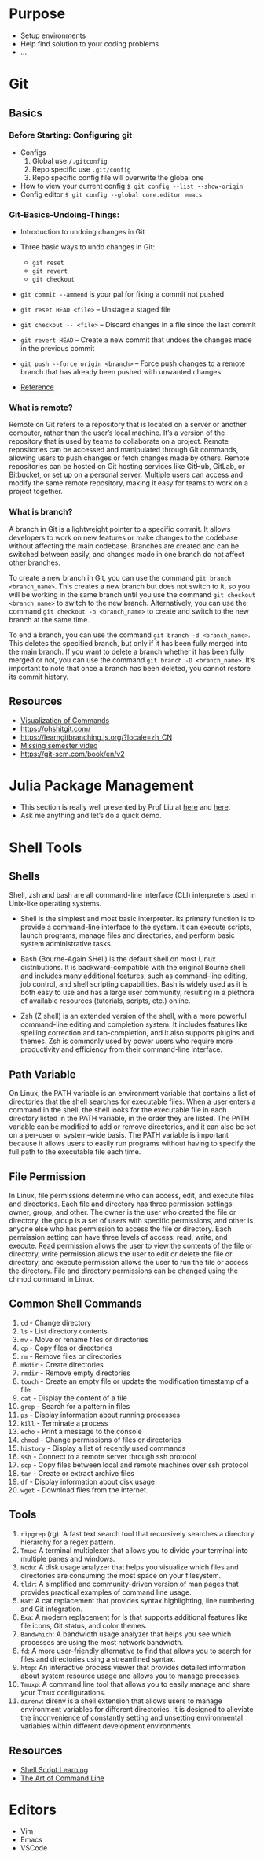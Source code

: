 

# Purpose

-   Setup environments
-   Help find solution to your coding problems
-   &#x2026;


# Git


## Basics


### Before Starting: Configuring git

-   Configs
    1.  Global use `/.gitconfig`
    2.  Repo specific use `.git/config`
    3.  Repo specific config file will overwrite the global one
-   How to view your current config
    `$ git config --list --show-origin`
-   Config editor
    `$ git config --global core.editor emacs`


### Git-Basics-Undoing-Things:

-   Introduction to undoing changes in Git
-   Three basic ways to undo changes in Git:
    -   `git reset`
    -   `git revert`
    -   `git checkout`
-   `git commit --ammend`  is your pal for fixing a commit not pushed
-   `git reset HEAD <file>` – Unstage a staged file
-   `git checkout -- <file>` – Discard changes in a file since the last commit
-   `git revert HEAD` – Create a new commit that undoes the changes made in the
    previous commit
-   `git push --force origin <branch>` – Force push changes to a remote branch
    that has already been pushed with unwanted changes.

-   [Reference](https://git-scm.com/book/en/v2/Git-Basics-Undoing-Things#_undoing)


### What is remote?

Remote on Git refers to a repository that is located on a server or another
computer, rather than the user&rsquo;s local machine. It&rsquo;s a version of the repository
that is used by teams to collaborate on a project. Remote repositories can be
accessed and manipulated through Git commands, allowing users to push changes or
fetch changes made by others. Remote repositories can be hosted on Git hosting
services like GitHub, GitLab, or Bitbucket, or set up on a personal server.
Multiple users can access and modify the same remote repository, making it easy
for teams to work on a project together.


### What is branch?

A branch in Git is a lightweight pointer to a specific commit. It allows
developers to work on new features or make changes to the codebase without
affecting the main codebase. Branches are created and can be switched between
easily, and changes made in one branch do not affect other branches.

To create a new branch in Git, you can use the command `git branch
<branch_name>`. This creates a new branch but does not switch to it, so you will
be working in the same branch until you use the command `git checkout
<branch_name>` to switch to the new branch. Alternatively, you can use the
command `git checkout -b <branch_name>` to create and switch to the new branch
at the same time.

To end a branch, you can use the command `git branch -d <branch_name>`. This
deletes the specified branch, but only if it has been fully merged into the main
branch. If you want to delete a branch whether it has been fully merged or not,
you can use the command `git branch -D <branch_name>`. It&rsquo;s important to note
that once a branch has been deleted, you cannot restore its commit history.


## Resources

-   [Visualization of Commands](https://dev.to/lydiahallie/cs-visualized-useful-git-commands-37p1)
-   <https://ohshitgit.com/>
-   <https://learngitbranching.js.org/?locale=zh_CN>
-   [Missing semester video](https://missing.csail.mit.edu/2020/version-control/)
-   <https://git-scm.com/book/en/v2>


# Julia Package Management

-   This section is really well presented by Prof Liu at [here](https://github.com/exAClior/CodingClub/blob/main/julia-packages/README.md) and [here](https://github.com/exAClior/CodingClub/blob/main/julia/2.first-package.md).
-   Ask me anything and let&rsquo;s do a quick demo.


# Shell Tools


## Shells

Shell, zsh and bash are all command-line interface (CLI) interpreters used in
Unix-like operating systems.

-   Shell is the simplest and most basic interpreter. Its primary function is to
    provide a command-line interface to the system. It can execute scripts, launch
    programs, manage files and directories, and perform basic system
    administrative tasks.

-   Bash (Bourne-Again SHell) is the default shell on most Linux distributions. It
    is backward-compatible with the original Bourne shell and includes many
    additional features, such as command-line editing, job control, and shell
    scripting capabilities. Bash is widely used as it is both easy to use and has
    a large user community, resulting in a plethora of available resources
    (tutorials, scripts, etc.) online.

-   Zsh (Z shell) is an extended version of the shell, with a more powerful
    command-line editing and completion system. It includes features like spelling
    correction and tab-completion, and it also supports plugins and themes. Zsh is
    commonly used by power users who require more productivity and efficiency from
    their command-line interface.


## Path Variable

On Linux, the PATH variable is an environment variable that contains a list of
directories that the shell searches for executable files. When a user enters a
command in the shell, the shell looks for the executable file in each directory
listed in the PATH variable, in the order they are listed. The PATH variable can
be modified to add or remove directories, and it can also be set on a per-user
or system-wide basis. The PATH variable is important because it allows users to
easily run programs without having to specify the full path to the executable
file each time.


## File Permission

In Linux, file permissions determine who can access, edit, and execute files and
directories. Each file and directory has three permission settings: owner,
group, and other. The owner is the user who created the file or directory, the
group is a set of users with specific permissions, and other is anyone else who
has permission to access the file or directory. Each permission setting can have
three levels of access: read, write, and execute. Read permission allows the
user to view the contents of the file or directory, write permission allows the
user to edit or delete the file or directory, and execute permission allows the
user to run the file or access the directory. File and directory permissions can
be changed using the chmod command in Linux.


## Common Shell Commands

1.  `cd` - Change directory
2.  `ls` - List directory contents
3.  `mv` - Move or rename files or directories
4.  `cp` - Copy files or directories
5.  `rm` - Remove files or directories
6.  `mkdir` - Create directories
7.  `rmdir` - Remove empty directories
8.  `touch` - Create an empty file or update the modification timestamp of a file
9.  `cat` - Display the content of a file
10. `grep` - Search for a pattern in files
11. `ps` - Display information about running processes
12. `kill` - Terminate a process
13. `echo` - Print a message to the console
14. `chmod` - Change permissions of files or directories
15. `history` - Display a list of recently used commands
16. `ssh` - Connect to a remote server through ssh protocol
17. `scp` - Copy files between local and remote machines over ssh protocol
18. `tar` - Create or extract archive files
19. `df` - Display information about disk usage
20. `wget` - Download files from the internet.


## Tools

1.  `ripgrep` (rg): A fast text search tool that recursively searches a directory
    hierarchy for a regex pattern.
2.  `Tmux`: A terminal multiplexer that allows you to divide your terminal into
    multiple panes and windows.
3.  `Ncdu`: A disk usage analyzer that helps you visualize which files and
    directories are consuming the most space on your filesystem.
4.  `tldr`: A simplified and community-driven version of man pages that provides
    practical examples of command line usage.
5.  `Bat`: A cat replacement that provides syntax highlighting, line numbering, and
    Git integration.
6.  `Exa`: A modern replacement for ls that supports additional features like file
    icons, Git status, and color themes.
7.  `Bandwhich`: A bandwidth usage analyzer that helps you see which processes are
    using the most network bandwidth.
8.  `fd`: A more user-friendly alternative to find that allows you to search for
    files and directories using a streamlined syntax.
9.  `htop`: An interactive process viewer that provides detailed information about
    system resource usage and allows you to manage processes.
10. `Tmuxp`: A command line tool that allows you to easily manage and share your
    Tmux configurations.
11. `direnv`: direnv is a shell extension that allows users to manage environment
    variables for different directories. It is designed to alleviate the
    inconvenience of constantly setting and unsetting environmental variables
    within different development environments.


## Resources

-   [Shell Script Learning](https://www.shellscript.sh/)
-   [The Art of Command Line](https://github.com/jlevy/the-art-of-command-line/blob/master/README.md)


# Editors

-   Vim
-   Emacs
-   VSCode

